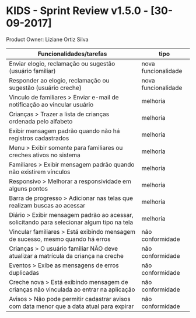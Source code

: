 # KIDS - Sprint Review v1.5.0 - [30-09-2017]

Product Owner: Liziane Ortiz Silva 

| Funcionalidades/tarefas                                 	 | tipo |
| -------------------------------- | ----------------------------------|
Enviar elogio, reclamação ou sugestão (usuário familiar)                  | nova funcionalidade
Responder ao elogio, reclamação ou sugestão (usuário creche)              | nova funcionalidade
Vinculo de familiares > Enviar e-mail de notificação ao vincular usuário  | melhoria
Crianças > Trazer a lista de crianças ordenada pelo alfabeto              | melhoria
Exibir mensagem padrão quando não há registros cadastrados | melhoria
Menu > Exibir somente para familiares ou creches ativos no sistema | melhoria
Familiares > Exibir mensagem padrão quando não existirem vínculos | melhoria
Responsivo > Melhorar a responsividade em alguns pontos | melhoria
Barra de progresso > Adicionar nas telas que realizam buscas ao acessar | melhoria
Diário > Exibir mensagem padrão ao acessar, solicitando para selecionar algum tipo na tela | melhoria
Vincular familiares > Está exibindo mensagem de sucesso, mesmo quando há erros | não conformidade
Crianças > O usuário familiar NÃO deve atualizar a matrícula da criança na creche | não conformidade
Eventos > Exibe as mensagens de erros duplicadas | não conformidade
Creche nova > Está exibindo mensagem de crianças não vinculada ao entrar na aplicação | não conformidade
Avisos > Não pode permitir cadastrar avisos com data menor que a data atual para expirar | não conformidade